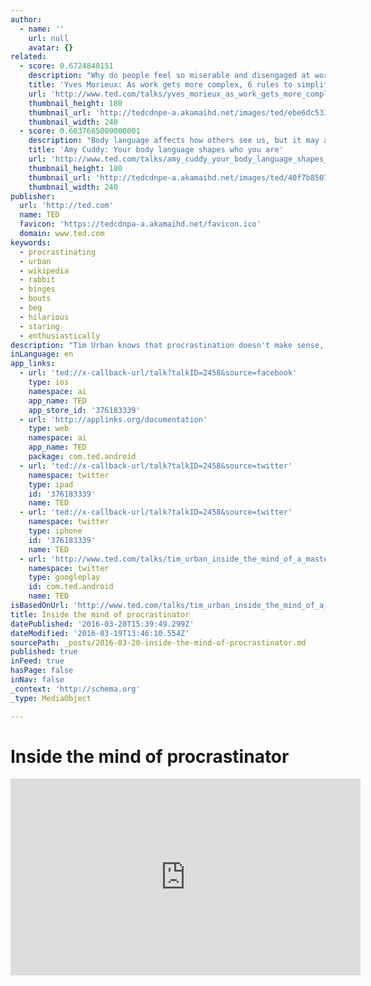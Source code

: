 ```yaml
---
author:
  - name: ''
    url: null
    avatar: {}
related:
  - score: 0.6724848151
    description: "Why do people feel so miserable and disengaged at work? Because today's businesses are increasingly and dizzyingly complex -- and traditional pillars of management are obsolete, says Yves Morieux. So, he says, it falls to individual employees to navigate the rabbit's warren of interdependencies. In this energetic talk, Morieux offers six rules for \"smart simplicity.\""
    title: 'Yves Morieux: As work gets more complex, 6 rules to simplify'
    url: 'http://www.ted.com/talks/yves_morieux_as_work_gets_more_complex_6_rules_to_simplify'
    thumbnail_height: 180
    thumbnail_url: 'http://tedcdnpe-a.akamaihd.net/images/ted/ebe6dc533509fb045e77d0668a35ab8082375b5b_240x180.jpg?lang=en'
    thumbnail_width: 240
  - score: 0.6037665009000001
    description: "Body language affects how others see us, but it may also change how we see ourselves. Social psychologist Amy Cuddy shows how \"power posing\" -- standing in a posture of confidence, even when we don't feel confident -- can affect testosterone and cortisol levels in the brain, and might even have an impact on our chances for success."
    title: 'Amy Cuddy: Your body language shapes who you are'
    url: 'http://www.ted.com/talks/amy_cuddy_your_body_language_shapes_who_you_are'
    thumbnail_height: 180
    thumbnail_url: 'http://tedcdnpe-a.akamaihd.net/images/ted/40f7b85070d71cd4b0ffb7f076a1d06d90cb4439_240x180.jpg?lang=en'
    thumbnail_width: 240
publisher:
  url: 'http://ted.com'
  name: TED
  favicon: 'https://tedcdnpa-a.akamaihd.net/favicon.ico'
  domain: www.ted.com
keywords:
  - procrastinating
  - urban
  - wikipedia
  - rabbit
  - binges
  - bouts
  - beg
  - hilarious
  - staring
  - enthusiastically
description: "Tim Urban knows that procrastination doesn't make sense, but he's never been able to shake his habit of waiting until the last minute to get things done. In this hilarious and insightful talk, Urban takes us on a journey through YouTube binges, Wikipedia rabbit holes and bouts of staring out the window -- and encourages us to think harder about what we're really procrastinating on, before we run out of time."
inLanguage: en
app_links:
  - url: 'ted://x-callback-url/talk?talkID=2458&source=facebook'
    type: ios
    namespace: ai
    app_name: TED
    app_store_id: '376183339'
  - url: 'http://applinks.org/documentation'
    type: web
    namespace: ai
    app_name: TED
    package: com.ted.android
  - url: 'ted://x-callback-url/talk?talkID=2458&source=twitter'
    namespace: twitter
    type: ipad
    id: '376183339'
    name: TED
  - url: 'ted://x-callback-url/talk?talkID=2458&source=twitter'
    namespace: twitter
    type: iphone
    id: '376183339'
    name: TED
  - url: 'http://www.ted.com/talks/tim_urban_inside_the_mind_of_a_master_procrastinator'
    namespace: twitter
    type: googleplay
    id: com.ted.android
    name: TED
isBasedOnUrl: 'http://www.ted.com/talks/tim_urban_inside_the_mind_of_a_master_procrastinator'
title: Inside the mind of procrastinator
datePublished: '2016-03-20T15:39:49.299Z'
dateModified: '2016-03-19T13:46:10.554Z'
sourcePath: _posts/2016-03-20-inside-the-mind-of-procrastinator.md
published: true
inFeed: true
hasPage: false
inNav: false
_context: 'http://schema.org'
_type: MediaObject

---
```

# Inside the mind of procrastinator

<iframe src="http://cdn.embedly.com/widgets/media.html?src=https%3A%2F%2Fembed-ssl.ted.com%2Ftalks%2Ftim_urban_inside_the_mind_of_a_master_procrastinator.html&amp;url=http%3A%2F%2Fwww.ted.com%2Ftalks%2Ftim_urban_inside_the_mind_of_a_master_procrastinator&amp;image=http%3A%2F%2Ftedcdnpe-a.akamaihd.net%2Fimages%2Fted%2Fbd3186a7acb1ffe5ac363613b21817a431a0fc77_240x180.jpg%3Flang%3Den&amp;key=b7d04c9b404c499eba89ee7072e1c4f7&amp;type=text%2Fhtml&amp;schema=ted" width="560" height="315" scrolling="no" frameborder="0" allowfullscreen="allowfullscreen" style=""></iframe>
